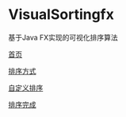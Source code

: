 # VisualSortingfx
基于Java FX实现的可视化排序算法


[首页]([resouces/image/首页.png](https://github.com/yanzhao77/VisualSortingfx/blob/main/src/resouces/image/%E6%8E%92%E5%BA%8F%E5%AE%8C%E6%88%906.png))

[排序方式]([resouces/image/排序方式.png](https://github.com/yanzhao77/VisualSortingfx/blob/main/src/resouces/image/%E6%8E%92%E5%BA%8F%E6%96%B9%E5%BC%8F.png))

[自定义排序]([resouces/image/自定义排序9.png](https://github.com/yanzhao77/VisualSortingfx/blob/main/src/resouces/image/%E8%87%AA%E5%AE%9A%E4%B9%89%E6%8E%92%E5%BA%8F9.png))

[排序完成]([resouces/image/排序完成6.png](https://github.com/yanzhao77/VisualSortingfx/blob/main/src/resouces/image/%E6%8E%92%E5%BA%8F%E5%AE%8C%E6%88%906.png))
